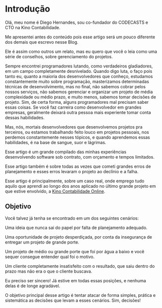 # Introdução

Olá, meu nome é Diego Hernandes, sou co-fundador do CODECASTS e CTO na Kino Contabilidade.

Me apresentei antes do conteúdo pois esse artigo será um pouco diferente dos demais que escrevo nesse Blog.

Ele é assim como outros um relato, mas eu quero que você o leia como uma série de conselhos, sobre gerenciamento do projetos.

Sempre encontrei programadores lutando, como verdadeiros gladiadores, em um campo completamente desnivelado. Quando digo luta, o faço pois tanto eu, quanto a maioria dos desenvolvedores que conheço, estudamos constantemente muito sobre programação, masterizamos determinadas técnicas de desenvolvimento, mas no final, não sabemos cobrar pelos nossos serviços, não sabemos gerenciar e organizar um projeto de média complexidade ou médio prazo, e muito menos, sabemos tomar decisões de projeto.
Sim, de certa forma, alguns programadores mal precisam saber essas coisas. Se você faz carreira como desenvolvedor em grandes empresas, geralmente deixará outra pessoa mais experiente tomar conta dessas habilidades.

Mas, nós, mortais desenvolvedores que desenvolvemos projetos pra terceiros, ou estamos trabalhando feito louco em projetos pessoais, nos perdemos constantemente nesses tópicos, e quando aprendemos essas habilidades, é na base de sangue, suor e lágrimas.

Esse artigo é um grande compilado das minhas experiências desenvolvendo software sob contrato, com orçamento e tempos limitados.

Esse artigo também é sobre todas as vezes que cometi grandes erros de planejamento e esses erros levaram o projeto ao declínio e a falha.

Esse artigo é principalmente, sobre um caso real, onde emprego tudo aquilo que aprendi ao longo dos anos aplicado no último grande projeto em que estive envolvido, a [Kino Contabilidade Online](https://sejakino.com.br).

## Objetivo
Você talvez já tenha se encontrado em um dos seguintes cenários:

Uma ideia que nunca sai do papel por falta de planejamento adequado.

Uma oportunidade de projeto desperdiçada, por conta da insegurança de entregar um projeto de grande porte.

Um projeto de médio ou grande porte que foi por água a baixo e você sequer consegue entender qual foi o motivo.

Um cliente completamente insatisfeito com o resultado, que saiu dentro do prazo mas não era o que o cliente buscava.

Eu preciso ser sincero! Já estive em todas essas posições, e nenhuma delas é de longe agradável.

O objetivo principal desse artigo é tentar atacar de forma simples, prática e sistemática as decisões que levam a esses cenários.
Sim, decisões!